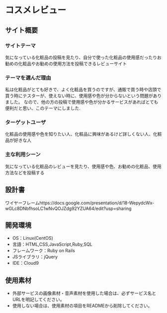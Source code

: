 # コスメレビュー

## サイト概要
### サイトテーマ
気になっている化粧品の投稿を見たり、自分で使った化粧品の使用感だったりお勧めの化粧品やお勧めの使用方法を投稿できるレビューサイト

### テーマを選んだ理由
私は化粧品がとても好きで、よく化粧品を買うのですが、通販で買う時や店頭で買う時にテスターが、使えない時に、使用感や色が分からないという問題がありました。
なので、他の方の投稿で使用感や色が分かるサービスがあればとても便利だと思い、このテーマにしました.

### ターゲットユーザ
化粧品の使用感や色を知りたい人、化粧品に興味があるけど詳しくない人、化粧品が好きな人

### 主な利用シーン
気になっている化粧品のレビューを見たり、使用感や色、お勧めの化粧品、使用方法などを投稿する

## 設計書
ワイヤーフレームhttps://docs.google.com/presentation/d/18-WepydcWx-wGLc8DNbfhsoLC1wNvQOJZdg92YZUA64/edit?usp=sharing

## 開発環境
- OS：Linux(CentOS)
- 言語：HTML,CSS,JavaScript,Ruby,SQL
- フレームワーク：Ruby on Rails
- JSライブラリ：jQuery
- IDE：Cloud9

## 使用素材
- 外部サービスの画像素材・音声素材を使用した場合は、必ずサービス名とURLを明記してください。
- 使用しない場合は、使用素材の項目をREADMEから削除してください。